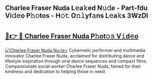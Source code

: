 ## Charlee Fraser Nuda L𝚎a𝚔ed N𝚞𝚍e - Part-fdu Vi𝚍𝚎o P𝚑𝚘tos - H𝚘𝚝 O𝚗𝚕yf𝚊ns L𝚎a𝚔s 3WzDI

# <h2><a href="http://kf2gwng.oniu.top/?m=Charlee+Fraser+Nuda">🔗👉 🔴 Charlee Fraser Nuda P𝚑ot𝚘𝚜 V𝚒d𝚎o</a></h2>

[![Charlee Fraser Nuda Nu𝚍e𝚜](https://i.imgur.com/0qMVB7G.gif)](http://kf2gwng.oniu.top/?m=Charlee+Fraser+Nuda)
Cybernetic performer and multimedia innovator Charlee Fraser Nuda, acclaimed for distributing dance and lifestyle inspiration through viral dance sequences and compact films. Compassionate social worker Charlee Fraser Nuda, famed for their kindness and dedication to helping those in need.  
